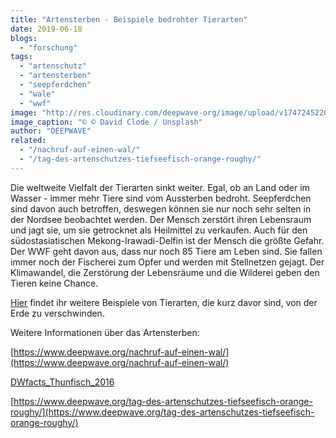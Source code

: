 ```yaml
---
title: "Artensterben - Beispiele bedrohter Tierarten"
date: 2019-06-18
blogs: 
  - "forschung"
tags: 
  - "artenschutz"
  - "artensterben"
  - "seepferdchen"
  - "wale"
  - "wwf"
image: "http://res.cloudinary.com/deepwave-org/image/upload/v1747245220/deepwave.org/david-clode-1zglnBe3QJw-unsplash-scaled.jpg"
image_caption: "© © David Clode / Unsplash"
author: "DEEPWAVE"
related: 
  - "/nachruf-auf-einen-wal/"
  - "/tag-des-artenschutzes-tiefseefisch-orange-roughy/"
---
```


Die weltweite Vielfalt der Tierarten sinkt weiter. Egal, ob an Land oder im Wasser - immer mehr Tiere sind vom Aussterben bedroht. Seepferdchen sind davon auch betroffen, deswegen können sie nur noch sehr selten in der Nordsee beobachtet werden. Der Mensch zerstört ihren Lebensraum und jagt sie, um sie getrocknet als Heilmittel zu verkaufen. Auch für den südostasiatischen Mekong-Irawadi-Delfin ist der Mensch die größte Gefahr. Der WWF geht davon aus, dass nur noch 85 Tiere am Leben sind. Sie fallen immer noch der Fischerei zum Opfer und werden mit Stellnetzen gejagt. Der Klimawandel, die Zerstörung der Lebensräume und die Wilderei geben den Tieren keine Chance.

[Hier](https://www.zdf.de/nachrichten/heute/wwf-beispiele-bedrohter-arten-100.html) findet ihr weitere Beispiele von Tierarten, die kurz davor sind, von der Erde zu verschwinden.

Weitere Informationen über das Artensterben:

[https://www.deepwave.org/nachruf-auf-einen-wal/](https://www.deepwave.org/nachruf-auf-einen-wal/)

[DWfacts\_Thunfisch\_2016](https://www.deepwave.org/artensterben-beispiele-bedrohter-tierarten/dwfacts_thunfisch_2016-2/)

[https://www.deepwave.org/tag-des-artenschutzes-tiefseefisch-orange-roughy/](https://www.deepwave.org/tag-des-artenschutzes-tiefseefisch-orange-roughy/)
